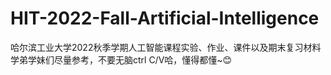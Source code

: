 # HIT-2022-Fall-Artificial-Intelligence
哈尔滨工业大学2022秋季学期人工智能课程实验、作业、课件以及期末复习材料
学弟学妹们尽量参考，不要无脑ctrl C/V哈，懂得都懂~😊
